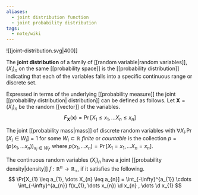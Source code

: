 ```yaml
---
aliases:
  - joint distribution function
  - joint probability distribution
tags:
  - note/wiki
---
```

![[joint-distribution.svg|400]]

The **joint distribution** of a family of [[random variable|random variables]], $(X_{i})_{n}$ on the same [[probability space]] is the [[probability distribution]] indicating that each of the variables falls into a specific continuous range or discrete set.

Expressed in terms of the underlying [[probability measure]] the joint [[probability distribution|  distribution]] can be defined as follows. Let $\mathbf{X} = (X_{i})_{n}$ be the random [[vector]] of the variables.
$$
F_{\mathbf{X}}(\mathbf{x}) = \Pr[X_{1} \leq x_{1}, \dots X_{n} \leq x_{n}]
$$

The joint [[probability mass|mass]] of discrete random variables with $\forall X_{i}. \Pr[X_{i} \in W_{i}] = 1$ for some $W_{i} \subset \mathbb{R}$ *finite* or *countable* is the collection $p = (p(x_{1}, \dots x_{n}))_{x_{i}\in W_{i}}$, where $p(x_{1}, \dots x_{n}) = \Pr[X_{1}=x_{1}, \dots X_{n} = x_{n}]$.


The continuous random variables $(X_{i})_{n}$ have a joint [[probability density|density]] $f : \mathbb{R}^{n} \to \mathbb{R}_{+}$, if it satisfies the following.
$$
\Pr[X_{1} \leq a_{1}, \dots X_{n} \leq a_{n}] = \int_{-\infty}^{a_{1}} \cdots \int_{-\infty}^{a_{n}} f(x_{1}, \dots x_{n}) \d x_{n} , \dots \d x_{1}
$$
